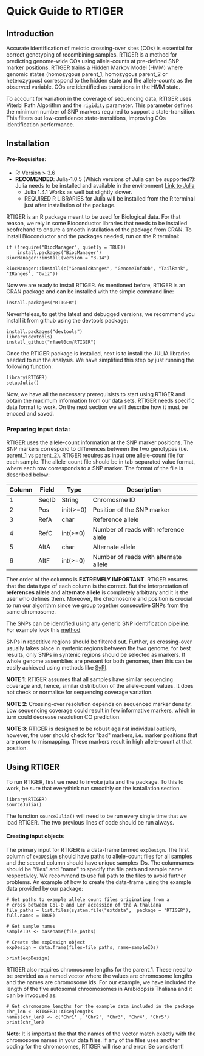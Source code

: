 # Quick Guide to RTIGER

## Introduction
Accurate identification of meiotic crossing-over sites (COs) is essential for correct genotyping of recombining samples. RTIGER is a method for predicting genome-wide COs using allele-counts at pre-defined SNP marker positions. RTIGER trains a Hidden Markov Model (HMM) where genomic states (homozygous parent_1, homozygous parent_2 or heterozygous) correspond to the hidden state and the allele-counts as the observed variable. COs are identified as transitions in the HMM state.

To account for variation in the coverage of sequencing data, RTIGER uses Viterbi Path Algorithm and the `rigidity` parameter. This parameter defines the minimum number of SNP markers required to support a state-transition. This filters out low-confidence state-transitions, improving COs identification performance.

<!-- ################################################################################ -->
## Installation
#### Pre-Requisites:
* R: Version > 3.6
* **RECOMENDED**: Julia-1.0.5 (Which versions of Julia can be supported?): Julia needs to be installed and available in the environment [Link to Julia](https://www.geeksforgeeks.org/how-to-setup-julia-path-to-environment-variable/?ref=lbp)
  - Julia 1.4.1 Works as well but slightly slower.
  - REQUIRED R LIBRARIES for Julia will be installed from the R terminal just after installation of the package.

RTIGER is an R package meant to be used for Biological data. For that reason, we rely in some Bioconductor libraries that needs to be installed beofrehand to ensure a smooth installation of the package from CRAN. To install Bioconductor and the packages needed, run on the R terminal:
```
if (!require("BiocManager", quietly = TRUE))
    install.packages("BiocManager")
BiocManager::install(version = "3.14")

BiocManager::install(c("GenomicRanges", "GenomeInfoDb", "TailRank", "IRanges", "Gviz"))
```
Now we are ready to install RTIGER. As mentioned before, RTIGER is an CRAN package and can be installed with the simple command line:
```
install.packages("RTIGER")
```
Neverhteless, to get the latest and debugged versions, we recommend you install it from github using the devtools package:
```
install.packages("devtools")
library(devtools)
install_github("rfael0cm/RTIGER")
```
Once the RTIGER package is installed, next is to install the JULIA libraries needed to run the analysis. We have simplified this step by just running the following function:
```
library(RTIGER)
setupJulia()
```
Now, we have all the necessary prerequisists to start using RTIGER and obtain the maximum information from our data sets. RTIGER needs specific data format to work. On the next section we will describe how it must be enoced and saved.

<!-- ################################################################################ -->
### Preparing input data:
RTIGER uses the allele-count information at the SNP marker positions. The SNP markers correspond to differences between the two genotypes (i.e. parent_1 vs parent_2). RTIGER requires as input one allele-count file for each sample. The allele-count file should be in tab-separated value format, where each row corresponds to a SNP marker. The format of the file is described below:

|Column | Field | Type | Description |
|---|---|---|----|
|1|SeqID|String| Chromosme ID|
|2|Pos|init(>=0)| Position of the SNP marker|
|3|RefA|char| Reference allele|
|4|RefC| int(>=0)| Number of reads with reference alele|
|5|AltA|char|Alternate allele|
|6|AltF|int(>=0)|Number of reads with alternate allele|

Ther order of the columns is **EXTREMELY IMPORTANT**. RTIGER ensures that the data type of each column is the correct. But the interpretation of **references allele** and **alternate allele** is completely arbitrary and it is the user who defines them. Moreover, the chromosome and position is crucial to run our algorithm since we group together consecutive SNPs from the same chromosome.

The SNPs can be identified using any generic SNP identification pipeline. For example look this [method](https://www.ebi.ac.uk/sites/ebi.ac.uk/files/content.ebi.ac.uk/materials/2014/140217_AgriOmics/dan_bolser_snp_calling.pdf.)

SNPs in repetitive regions should be filtered out. Further, as crossing-over usually takes place in syntenic regions between the two genome, for best results, only SNPs in syntenic regions should be selected as markers. If whole genome assemblies are present for both genomes, then this can be easily achieved using methods like [SyRI](https://genomebiology.biomedcentral.com/articles/10.1186/s13059-019-1911-0).

**NOTE 1**: RTIGER assumes that all samples have similar sequencing coverage and, hence, similar distribution of the allele-count values. It does not check or normalise for sequencing coverage variation.

**NOTE 2**: Crossing-over resolution depends on sequenced marker density. Low sequencing coverage could result in few informative markers, which in turn could decrease resolution CO prediction.

**NOTE 3**: RTIGER is designed to be robust against individual outliers, however, the user should check for "bad" markers, i.e. marker positions that are prone to mismapping. These markers result in high allele-count at that position.<!--  as well as in a high, artificial agreement in this position across samples. -->

## Using RTIGER 

To run RTIGER, first we need to invoke julia and the package. To this to work, be sure that everythink run smoothly on the isntallation section.
```
library(RTIGER)
sourceJulia()
```
The function `sourceJulia()` will need to be run every single time that we load RTIGER. The two previous lines of code should be run always.

#### Creating input objects
The primary input for RTIGER is a data-frame termed `expDesign`. The first column of `expDesign` should have paths to allele-count files for all samples and the second column should have unique samples IDs. The columnames should be "files" and "name" to specify the file path and sample name respectivley. We recommend to use full path to the files to avoid further problems.
An example of how to create the data-frame using the example data provided by our package:

```
# Get paths to example allele count files originating from a
# cross between Col-0 and Ler accession of the A.thaliana
file_paths = list.files(system.file("extdata",  package = "RTIGER"), full.names = TRUE)

# Get sample names
sampleIDs <- basename(file_paths)

# Create the expDesign object
expDesign = data.frame(files=file_paths, name=sampleIDs)

print(expDesign)
```
RTIGER also requires chromosome lengths for the parent_1. These need to be provided as a named vector where the values are chromosome lengths and the names are chromosome ids. For our example, we have included the length of the five autosomal chroomosomes in Arabidopsis Thaliana and it can be invoqued as:

```
# Get chromosome lengths for the example data included in the package
chr_len <- RTIGERJ::ATseqlengths
names(chr_len) <- c('Chr1' , 'Chr2', 'Chr3', 'Chr4', 'Chr5')
print(chr_len)
```
**Note**: It is important the that the names of the vector match exactly with the chromosome names in your data files. If any of the files uses another coding for the chromosomes, RTIGER will rise and error. Be consistent!






